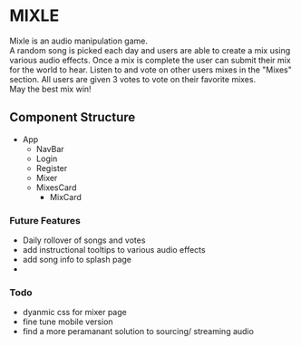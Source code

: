 # MIXLE
Mixle is an audio manipulation game.  
A random song is picked each day and users are able to create a mix using various audio effects.
Once a mix is complete the user can submit their mix for the world to hear.
Listen to and vote on other users mixes in the "Mixes" section.
All users are given 3 votes to vote on their favorite mixes.  
May the best mix win!

## Component Structure
- App
    - NavBar
    - Login
    - Register
    - Mixer
    - MixesCard
        - MixCard



### Future Features
- Daily rollover of songs and votes
- add instructional tooltips to various audio effects
- add song info to splash page
- 

### Todo
- dyanmic css for mixer page
- fine tune mobile version
- find a more peramanant solution to sourcing/ streaming audio

